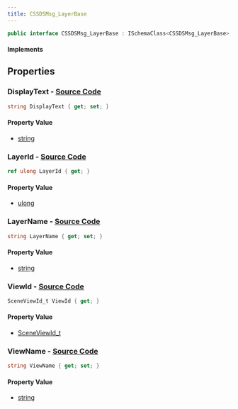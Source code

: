 ```yaml
---
title: CSSDSMsg_LayerBase
---
```


```csharp
public interface CSSDSMsg_LayerBase : ISchemaClass<CSSDSMsg_LayerBase>, ISchemaField, ISchemaClass, INativeHandle
```

#### Implements

## Properties

### **DisplayText** - [Source Code](https://github.com/swiftly-solution/swiftlys2/blob/main/managed/src/SwiftlyS2.Generated/Schemas/Interfaces/CSSDSMsg_LayerBase.cs#L24)

```csharp
string DisplayText { get; set; }
```

#### Property Value

- [string](https://learn.microsoft.com/dotnet/api/system.string)

### **LayerId** - [Source Code](https://github.com/swiftly-solution/swiftlys2/blob/main/managed/src/SwiftlyS2.Generated/Schemas/Interfaces/CSSDSMsg_LayerBase.cs#L20)

```csharp
ref ulong LayerId { get; }
```

#### Property Value

- [ulong](https://learn.microsoft.com/dotnet/api/system.uint64)

### **LayerName** - [Source Code](https://github.com/swiftly-solution/swiftlys2/blob/main/managed/src/SwiftlyS2.Generated/Schemas/Interfaces/CSSDSMsg_LayerBase.cs#L22)

```csharp
string LayerName { get; set; }
```

#### Property Value

- [string](https://learn.microsoft.com/dotnet/api/system.string)

### **ViewId** - [Source Code](https://github.com/swiftly-solution/swiftlys2/blob/main/managed/src/SwiftlyS2.Generated/Schemas/Interfaces/CSSDSMsg_LayerBase.cs#L16)

```csharp
SceneViewId_t ViewId { get; }
```

#### Property Value

- [SceneViewId_t](/docs/api/shared/schemadefinitions/sceneviewid_t)

### **ViewName** - [Source Code](https://github.com/swiftly-solution/swiftlys2/blob/main/managed/src/SwiftlyS2.Generated/Schemas/Interfaces/CSSDSMsg_LayerBase.cs#L18)

```csharp
string ViewName { get; set; }
```

#### Property Value

- [string](https://learn.microsoft.com/dotnet/api/system.string)

